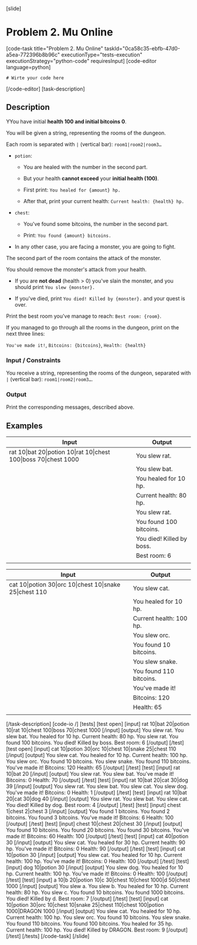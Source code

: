 [slide]
# Problem 2. Mu Online
[code-task title="Problem 2. Mu Online" taskId="0ca58c35-ebfb-47d0-a5ea-772396b8b96c" executionType="tests-execution" executionStrategy="python-code" requiresInput]
[code-editor language=python]
```
# Wirte your code here
```
[/code-editor]
[task-description]
## Description

YYou have initial **health 100 and initial bitcoins 0**.

You will be given a string, representing the rooms of the dungeon.

Each room is separated with `|` (vertical bar): `room1|room2|room3…`

- `potion`:

   - You are healed with the number in the second part.

   - But your health **cannot exceed** your **initial health (100)**.

   - First print: `You healed for {amount} hp.`

   - After that, print your current health: `Current health: {health} hp.`

- `chest`:

   - You've found some bitcoins, the number in the second part.

   - Print: `You found {amount} bitcoins.`

- In any other case, you are facing a monster, you are going to fight.

The second part of the room contains the attack of the monster.

You should remove the monster's attack from your health.

- If you are **not dead** (health \> 0) you've slain the monster, and you should print `You slew {monster}.`

- If you've died, print `You died! Killed by {monster}.` and your quest is over.

Print the best room you've manage to reach: `Best room: {room}`.

If you managed to go through all the rooms in the dungeon, print on the next three lines:

`You've made it!`, `Bitcoins: {bitcoins}`, `Health: {health}`

### Input \/ Constraints

You receive a string, representing the rooms of the dungeon, separated with `|` (vertical bar): `room1|room2|room3…`.

### Output

Print the corresponding messages, described above.


## Examples
| **Input** | **Output** |
| --- | --- |
| rat 10\|bat 20\|potion 10\|rat 10\|chest 100\|boss 70\|chest 1000 | You slew rat. |
|  | You slew bat. |
|  | You healed for 10 hp. |
|  | Current health: 80 hp. |
|  | You slew rat. |
|  | You found 100 bitcoins. |
|  | You died! Killed by boss. |
|  | Best room: 6 |
|  |  |

| **Input** | **Output** |
| --- | --- |
| cat 10\|potion 30\|orc 10\|chest 10\|snake 25\|chest 110 | You slew cat. |
|  | You healed for 10 hp. |
|  | Current health: 100 hp. |
|  | You slew orc. |
|  | You found 10 bitcoins. |
|  | You slew snake. |
|  | You found 110 bitcoins. |
|  | You've made it! |
|  | Bitcoins: 120 |
|  | Health: 65 |
|  |  |


[/task-description]
[code-io /]
[tests]
[test open]
[input]
rat 10\|bat 20\|potion 10\|rat 10\|chest 100\|boss 70\|chest 1000
[/input]
[output]
You slew rat.
You slew bat.
You healed for 10 hp.
Current health: 80 hp.
You slew rat.
You found 100 bitcoins.
You died! Killed by boss.
Best room: 6
[/output]
[/test]
[test open]
[input]
cat 10\|potion 30\|orc 10\|chest 10\|snake 25\|chest 110
[/input]
[output]
You slew cat.
You healed for 10 hp.
Current health: 100 hp.
You slew orc.
You found 10 bitcoins.
You slew snake.
You found 110 bitcoins.
You've made it!
Bitcoins: 120
Health: 65
[/output]
[/test]
[test]
[input]
rat 10\|bat 20
[/input]
[output]
You slew rat.
You slew bat.
You've made it!
Bitcoins: 0
Health: 70
[/output]
[/test]
[test]
[input]
rat 10\|bat 20\|cat 30\|dog 39
[/input]
[output]
You slew rat.
You slew bat.
You slew cat.
You slew dog.
You've made it!
Bitcoins: 0
Health: 1
[/output]
[/test]
[test]
[input]
rat 10\|bat 20\|cat 30\|dog 40
[/input]
[output]
You slew rat.
You slew bat.
You slew cat.
You died! Killed by dog.
Best room: 4
[/output]
[/test]
[test]
[input]
chest 1\|chest 2\|chest 3
[/input]
[output]
You found 1 bitcoins.
You found 2 bitcoins.
You found 3 bitcoins.
You've made it!
Bitcoins: 6
Health: 100
[/output]
[/test]
[test]
[input]
chest 10\|chest 20\|chest 30
[/input]
[output]
You found 10 bitcoins.
You found 20 bitcoins.
You found 30 bitcoins.
You've made it!
Bitcoins: 60
Health: 100
[/output]
[/test]
[test]
[input]
cat 40\|potion 30
[/input]
[output]
You slew cat.
You healed for 30 hp.
Current health: 90 hp.
You've made it!
Bitcoins: 0
Health: 90
[/output]
[/test]
[test]
[input]
cat 10\|potion 30
[/input]
[output]
You slew cat.
You healed for 10 hp.
Current health: 100 hp.
You've made it!
Bitcoins: 0
Health: 100
[/output]
[/test]
[test]
[input]
dog 10\|potion 30
[/input]
[output]
You slew dog.
You healed for 10 hp.
Current health: 100 hp.
You've made it!
Bitcoins: 0
Health: 100
[/output]
[/test]
[test]
[input]
a 10\|b 20\|potion 10\|c 30\|chest 10\|chest 1000\|d 50\|chest 1000
[/input]
[output]
You slew a.
You slew b.
You healed for 10 hp.
Current health: 80 hp.
You slew c.
You found 10 bitcoins.
You found 1000 bitcoins.
You died! Killed by d.
Best room: 7
[/output]
[/test]
[test]
[input]
cat 10\|potion 30\|orc 10\|chest 10\|snake 25\|chest 110\|chest 100\|potion 1000\|DRAGON 1000
[/input]
[output]
You slew cat.
You healed for 10 hp.
Current health: 100 hp.
You slew orc.
You found 10 bitcoins.
You slew snake.
You found 110 bitcoins.
You found 100 bitcoins.
You healed for 35 hp.
Current health: 100 hp.
You died! Killed by DRAGON.
Best room: 9
[/output]
[/test]
[/tests]
[/code-task]
[/slide]